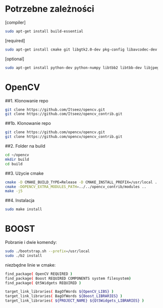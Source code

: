 # Potrzebne zależności
[compiler]
```bash
sudo apt-get install build-essential
```

[required]
```bash
sudo apt-get install cmake git libgtk2.0-dev pkg-config libavcodec-dev libavformat-dev libswscale-dev qtcreator
```

[optional]
```bash
sudo apt-get install python-dev python-numpy libtbb2 libtbb-dev libjpeg-dev libpng-dev libtiff-dev libjasper-dev libdc1394-22-dev
```

# OpenCV
##1. Klonowanie repo
```bash
git clone https://github.com/Itseez/opencv.git 
git clone https://github.com/Itseez/opencv_contrib.git
```

##1b. Klonowanie repo
```bash
git clone https://github.com/opencv/opencv.git 
git clone https://github.com/opencv/opencv_contrib.git
```

##2. Folder na build
```bash
cd ~/opencv
mkdir build
cd build
```

##3. Użycie cmake

```bash
cmake -D CMAKE_BUILD_TYPE=Release -D CMAKE_INSTALL_PREFIX=/usr/local ..
cmake -DOPENCV_EXTRA_MODULES_PATH=../../opencv_contrib/modules ..
make -j5
```

##4. Instalacja
```bash
sudo make install
```

# BOOST
Pobranie i dwie komendy:
```bash
sudo ./bootstrap.sh --prefix=/usr/local
sudo ./b2 install
```

niezbędne linie w cmake:
```bash
find_package( OpenCV REQUIRED )
find_package( Boost REQUIRED COMPONENTS system filesystem)
find_package( Qt5Widgets REQUIRED )

target_link_libraries( BagOfWords ${OpenCV_LIBS} )
target_link_libraries( BagOfWords ${Boost_LIBRARIES} )
target_link_libraries( ${PROJECT_NAME} ${Qt5Widgets_LIBRARIES} )
```
